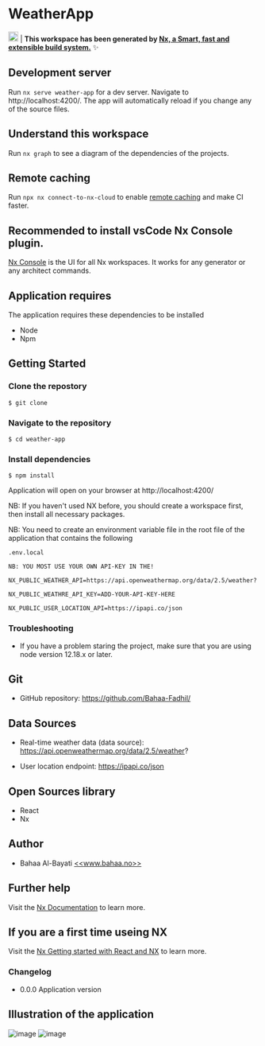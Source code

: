 # WeatherApp

<a alt="Nx logo" href="https://nx.dev" target="_blank" rel="noreferrer"><img src="https://raw.githubusercontent.com/nrwl/nx/master/images/nx-logo.png" width="20"></a> |
**This workspace has been generated by [Nx, a Smart, fast and extensible build system.](https://nx.dev)** ✨

## Development server

Run `nx serve weather-app` for a dev server. Navigate to http://localhost:4200/. The app will automatically reload if you change any of the source files.

## Understand this workspace

Run `nx graph` to see a diagram of the dependencies of the projects.

## Remote caching

Run `npx nx connect-to-nx-cloud` to enable [remote caching](https://nx.app) and make CI faster.

## Recommended to install vsCode Nx Console plugin.

[Nx Console](https://nx.dev/) is the UI for all Nx workspaces. It works for any generator or any architect commands.

## Application requires

The application requires these dependencies to be installed

- Node
- Npm

## Getting Started

### Clone the repostory

```
$ git clone
```

### Navigate to the repository

```
$ cd weather-app
```

### Install dependencies

```
$ npm install
```

Application will open on your browser at http://localhost:4200/

NB: If you haven't used NX before, you should create a workspace first, then install all necessary packages.

NB: You need to create an environment variable file in the root file of the application that contains the following

```
.env.local
```

```
NB: YOU MOST USE YOUR OWN API-KEY IN THE!

NX_PUBLIC_WEATHER_API=https://api.openweathermap.org/data/2.5/weather?

NX_PUBLIC_WEATHRE_API_KEY=ADD-YOUR-API-KEY-HERE

NX_PUBLIC_USER_LOCATION_API=https://ipapi.co/json
```

### Troubleshooting

- If you have a problem staring the project, make sure that you are using node version 12.18.x or later.

## Git

- GitHub repository: https://github.com/Bahaa-Fadhil/

## Data Sources

- Real-time weather data (data source): https://api.openweathermap.org/data/2.5/weather?

- User location endpoint: https://ipapi.co/json

## Open Sources library

- React
- Nx

## Author

- Bahaa Al-Bayati
  <a alt="www.bahaa.no" href="www.bahaa.no" target="_blank" rel="noreferrer"><<www.bahaa.no>></a>

## Further help

Visit the [Nx Documentation](https://nx.dev) to learn more.

## If you are a first time useing NX

Visit the [Nx Getting started with React and NX](https://nx.dev/tutorials/react-standalone-tutorial) to learn more.

### Changelog

- 0.0.0 Application version

## Illustration of the application

![image](https://github.com/Bahaa-Fadhil/weather-app/assets/32929383/ba5772a8-ff33-4191-acc6-b02546698021)
![image](https://github.com/Bahaa-Fadhil/weather-app/assets/32929383/25af04bc-5503-4df6-adf7-59a094315e83)
